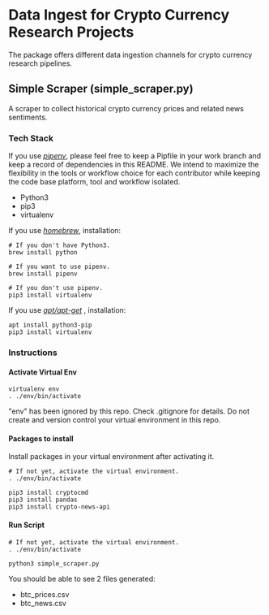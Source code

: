 # Data Ingest for Crypto Currency Research Projects
The package offers different data ingestion channels for crypto currency research pipelines.

## Simple Scraper (simple_scraper.py)
A scraper to collect historical crypto currency prices and related news sentiments.

### Tech Stack
If you use *[pipenv](https://github.com/pypa/pipenv)*, please feel free to keep a Pipfile in your work branch and keep
a record of dependencies in this README. We intend to maximize the flexibility in the tools or workflow choice for each
contributor while keeping the code base platform, tool and workflow isolated.
* Python3
* pip3
* virtualenv

If you use *[homebrew](https://brew.sh/)*, installation:

```
# If you don't have Python3.
brew install python

# If you want to use pipenv.
brew install pipenv

# If you don't use pipenv.
pip3 install virtualenv
```

If you use *[apt/apt-get](https://askubuntu.com/questions/445384/what-is-the-difference-between-apt-and-apt-get)*
, installation:

```
apt install python3-pip
pip3 install virtualenv
```

### Instructions
#### Activate Virtual Env

```
virtualenv env
. ./env/bin/activate
```
"env" has been ignored by this repo.
Check .gitignore for details.
Do not create and version control your virtual environment in this repo.

#### Packages to install
Install packages in your virtual environment after activating it.

```
# If not yet, activate the virtual environment.
. ./env/bin/activate

pip3 install cryptocmd
pip3 install pandas
pip3 install crypto-news-api
```

#### Run Script

```
# If not yet, activate the virtual environment.
. ./env/bin/activate

python3 simple_scraper.py
```
You should be able to see 2 files generated:
* btc_prices.csv
* btc_news.csv